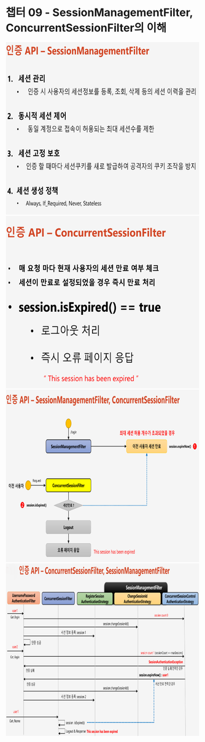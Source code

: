 # 챕터 09 - SessionManagementFilter, ConcurrentSessionFilter의 이해

<img src="./img/1.png" width="900" height="450">
<img src="./img/2.png" width="900" height="450">
<img src="./img/3.png" width="900" height="450">
<img src="./img/4.png" width="900" height="450">